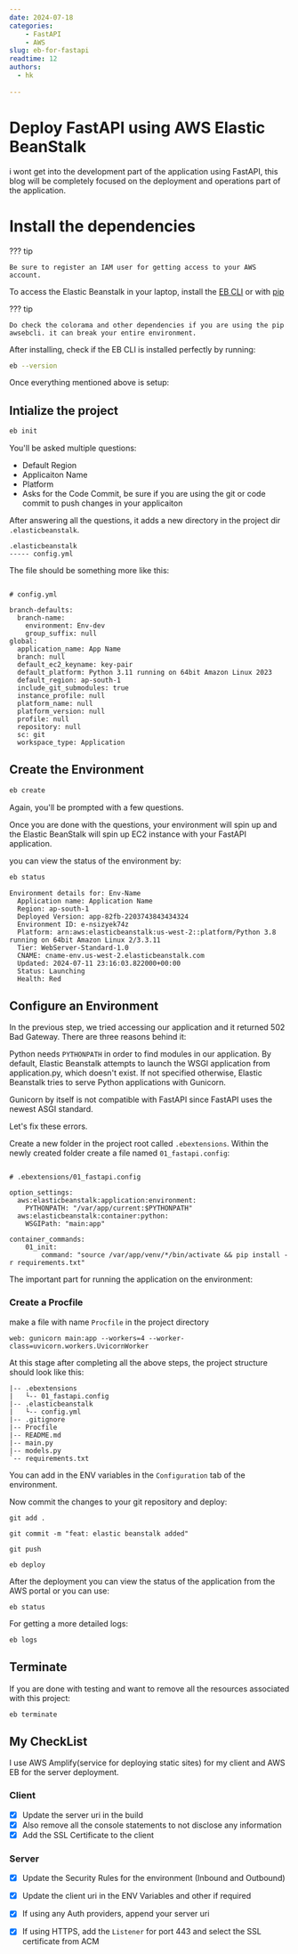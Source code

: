 ```yaml
---
date: 2024-07-18
categories:
    - FastAPI
    - AWS
slug: eb-for-fastapi
readtime: 12
authors:
  - hk
    
---
```


# Deploy FastAPI using AWS Elastic BeanStalk


i wont get into the development part of the application using FastAPI, this blog will be completely focused on the deployment and operations part of the application.


# Install the dependencies

??? tip
        
    Be sure to register an IAM user for getting access to your AWS account.

To access the Elastic Beanstalk in your laptop, install the [EB CLI](https://github.com/aws/aws-elastic-beanstalk-cli-setup#2-quick-start) or with [pip](https://pypi.org/project/awsebcli/)

<!-- more -->

??? tip

    Do check the colorama and other dependencies if you are using the pip awsebcli. it can break your entire environment.

After installing, check if the EB CLI is installed perfectly by running:

```sh
eb --version
```


Once everything mentioned above is setup:

## Intialize the project

```sh
eb init
```

You'll be asked multiple questions:

- Default Region
- Applicaiton Name
- Platform
- Asks for the Code Commit, be sure if you are using the git or code commit to push changes in your applicaiton


After answering all the questions, it adds a new directory in the project dir `.elasticbeanstalk`.

```
.elasticbeanstalk
----- config.yml
```

The file should be something more like this:

```

# config.yml

branch-defaults:
  branch-name:
    environment: Env-dev
    group_suffix: null
global:
  application_name: App Name
  branch: null
  default_ec2_keyname: key-pair
  default_platform: Python 3.11 running on 64bit Amazon Linux 2023
  default_region: ap-south-1
  include_git_submodules: true
  instance_profile: null
  platform_name: null
  platform_version: null
  profile: null
  repository: null
  sc: git
  workspace_type: Application

```


## Create the Environment

```sh
eb create
```

Again, you'll be prompted with a few questions.

Once you are done with the questions, your environment will spin up and the Elastic BeanStalk will spin up EC2 instance with your FastAPI application.

you can view the status of the environment by:

```sh
eb status
```


```
Environment details for: Env-Name
  Application name: Application Name
  Region: ap-south-1
  Deployed Version: app-82fb-2203743843434324
  Environment ID: e-nsizyek74z
  Platform: arn:aws:elasticbeanstalk:us-west-2::platform/Python 3.8 running on 64bit Amazon Linux 2/3.3.11
  Tier: WebServer-Standard-1.0
  CNAME: cname-env.us-west-2.elasticbeanstalk.com
  Updated: 2024-07-11 23:16:03.822000+00:00
  Status: Launching
  Health: Red
```


## Configure an Environment

In the previous step, we tried accessing our application and it returned 502 Bad Gateway. There are three reasons behind it:

Python needs `PYTHONPATH` in order to find modules in our application.
By default, Elastic Beanstalk attempts to launch the WSGI application from application.py, which doesn't exist.
If not specified otherwise, Elastic Beanstalk tries to serve Python applications with Gunicorn. 

Gunicorn by itself is not compatible with FastAPI since FastAPI uses the newest ASGI standard.

Let's fix these errors.

Create a new folder in the project root called `.ebextensions`. Within the newly created folder create a file named `01_fastapi.config`:

```

# .ebextensions/01_fastapi.config

option_settings:
  aws:elasticbeanstalk:application:environment:
    PYTHONPATH: "/var/app/current:$PYTHONPATH"
  aws:elasticbeanstalk:container:python:
    WSGIPath: "main:app"

container_commands:
    01_init:
        command: "source /var/app/venv/*/bin/activate && pip install -r requirements.txt"

```

The important part for running the application on the environment:


### Create a Procfile

make a file with name `Procfile` in the project directory

```
web: gunicorn main:app --workers=4 --worker-class=uvicorn.workers.UvicornWorker
```

At this stage after completing all the above steps, the project structure should look like this:

```
|-- .ebextensions
|   └-- 01_fastapi.config
|-- .elasticbeanstalk
|   └-- config.yml
|-- .gitignore
|-- Procfile
|-- README.md
|-- main.py
|-- models.py
`-- requirements.txt
```

You can add in the ENV variables in the `Configuration` tab of the environment.

Now commit the changes to your git repository and deploy:

```
git add .

git commit -m "feat: elastic beanstalk added"

git push 

eb deploy

```


After the deployment you can view the status of the application from the AWS portal or you can use:

```
eb status
```

For getting a more detailed logs:

```
eb logs
```

## Terminate

If you are done with testing and want to remove all the resources associated with this project:

```
eb terminate
```


## My CheckList

I use AWS Amplify(service for deploying static sites) for my client and AWS EB for the server deployment.

### Client

- [X] Update the server uri in the build
- [X] Also remove all the console statements to not disclose any information
- [X] Add the SSL Certificate to the client

### Server

- [X] Update the Security Rules for the environment (Inbound and Outbound)
- [X] Update the client uri in the ENV Variables and other if required
- [X] If using any Auth providers, append your server uri
- [X] If using HTTPS, add the `Listener` for port 443 and select the SSL certificate from ACM

